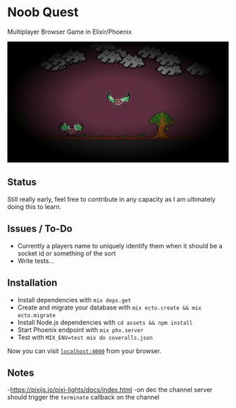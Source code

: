 # Noob Quest

Multiplayer Browser Game in Elixir/Phoenix

![Screenshot](noob_quest_screenshot.png "Screenshot 1")

## Status

Still really early, feel free to contribute in any capacity as I am ultimately doing this to learn.

## Issues / To-Do

- Currently a players name to uniquely identify them when it should be a socket id or something of the sort
- Write tests...

## Installation

  * Install dependencies with `mix deps.get`
  * Create and migrate your database with `mix ecto.create && mix ecto.migrate`
  * Install Node.js dependencies with `cd assets && npm install`
  * Start Phoenix endpoint with `mix phx.server`
  * Test with `MIX_ENV=test mix do coveralls.json`

Now you can visit [`localhost:4000`](http://localhost:4000) from your browser.

## Notes

-https://pixijs.io/pixi-lights/docs/index.html
-on dec the channel server should trigger the `terminate`  callback on the channel
